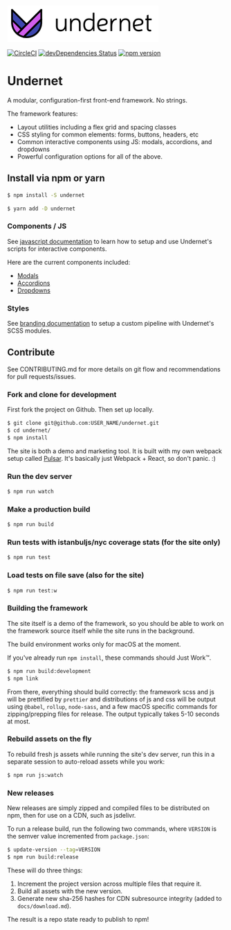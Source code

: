 ![Undernet](src/assets/images/github-logo.png?raw=true)

[![CircleCI](https://circleci.com/gh/geotrev/undernet/tree/master.svg?style=svg)](https://circleci.com/gh/geotrev/undernet/tree/master) [![devDependencies Status](https://david-dm.org/geotrev/undernet/dev-status.svg)](https://david-dm.org/geotrev/undernet?type=dev) [![npm version](https://badge.fury.io/js/undernet.svg)](https://badge.fury.io/js/undernet)

# Undernet

A modular, configuration-first front-end framework. No strings.

The framework features:

- Layout utilities including a flex grid and spacing classes
- CSS styling for common elements: forms, buttons, headers, etc
- Common interactive components using JS: modals, accordions, and dropdowns
- Powerful configuration options for all of the above.

## Install via npm or yarn

```sh
$ npm install -S undernet
```

```sh
$ yarn add -D undernet
```

### Components / JS

See [javascript documentation](https://www.undernet.io/docs/overview/javascript) to learn how to setup and use Undernet's scripts for interactive components.

Here are the current components included:

- [Modals](https://www.undernet.io/docs/components/modals)
- [Accordions](https://www.undernet.io/docs/components/accordions)
- [Dropdowns](https://www.undernet.io/docs/components/dropdowns)

### Styles

See [branding documentation](https://www.undernet.io/docs/overview/branding) to setup a custom pipeline with Undernet's SCSS modules.

## Contribute

See CONTRIBUTING.md for more details on git flow and recommendations for pull requests/issues.

### Fork and clone for development

First fork the project on Github. Then set up locally.

```sh
$ git clone git@github.com:USER_NAME/undernet.git
$ cd undernet/
$ npm install
```

The site is both a demo and marketing tool. It is built with my own webpack setup called [Pulsar](https://github.com/geotrev/pulsar). It's basically just Webpack + React, so don't panic. :)

### Run the dev server

```sh
$ npm run watch
```

### Make a production build

```sh
$ npm run build
```

### Run tests with istanbuljs/nyc coverage stats (for the site only)

```sh
$ npm run test
```

### Load tests on file save (also for the site)

```sh
$ npm run test:w
```

### Building the framework

The site itself is a demo of the framework, so you should be able to work on the framework source itself while the site runs in the background.

The build environment works only for macOS at the moment.

If you've already run `npm install`, these commands should Just Work™.

```sh
$ npm run build:development
$ npm link
```

From there, everything should build correctly: the framework scss and js will be prettified by `prettier` and distributions of js and css will be output using `@babel`, `rollup`, `node-sass`, and a few macOS specific commands for zipping/prepping files for release. The output typically takes 5-10 seconds at most.

### Rebuild assets on the fly

To rebuild fresh js assets while running the site's dev server, run this in a separate session to auto-reload assets while you work:

```sh
$ npm run js:watch
```

### New releases

New releases are simply zipped and compiled files to be distributed on npm, then for use on a CDN, such as jsdelivr.

To run a release build, run the following two commands, where `VERSION` is the semver value incremented from `package.json`:

```sh
$ update-version --tag=VERSION
$ npm run build:release
```

These will do three things:

1. Increment the project version across multiple files that require it.
2. Build all assets with the new version.
3. Generate new sha-256 hashes for CDN subresource integrity (added to `docs/download.md`).

The result is a repo state ready to publish to npm!
